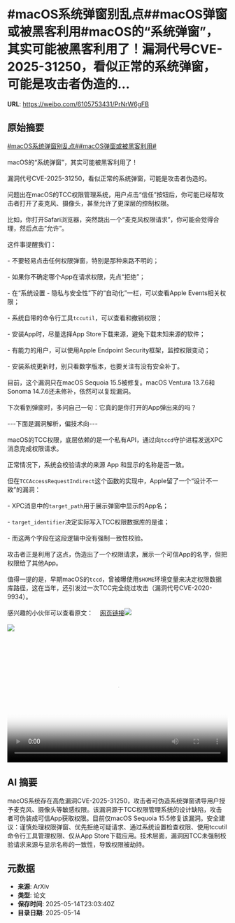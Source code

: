 # #macOS系统弹窗别乱点##macOS弹窗或被黑客利用#macOS的“系统弹窗”，其实可能被黑客利用了！漏洞代号CVE-2025-31250，看似正常的系统弹窗，可能是攻击者伪造的...

**URL**: https://weibo.com/6105753431/PrNrW6gFB

## 原始摘要

<a href="https://m.weibo.cn/search?containerid=231522type%3D1%26t%3D10%26q%3D%23macOS%E7%B3%BB%E7%BB%9F%E5%BC%B9%E7%AA%97%E5%88%AB%E4%B9%B1%E7%82%B9%23&amp;extparam=%23macOS%E7%B3%BB%E7%BB%9F%E5%BC%B9%E7%AA%97%E5%88%AB%E4%B9%B1%E7%82%B9%23" data-hide=""><span class="surl-text">#macOS系统弹窗别乱点#</span></a><a href="https://m.weibo.cn/search?containerid=231522type%3D1%26t%3D10%26q%3D%23macOS%E5%BC%B9%E7%AA%97%E6%88%96%E8%A2%AB%E9%BB%91%E5%AE%A2%E5%88%A9%E7%94%A8%23&amp;extparam=%23macOS%E5%BC%B9%E7%AA%97%E6%88%96%E8%A2%AB%E9%BB%91%E5%AE%A2%E5%88%A9%E7%94%A8%23" data-hide=""><span class="surl-text">#macOS弹窗或被黑客利用#</span></a><br><br>macOS的“系统弹窗”，其实可能被黑客利用了！<br><br>漏洞代号CVE-2025-31250，看似正常的系统弹窗，可能是攻击者伪造的。<br><br>问题出在macOS的TCC权限管理系统，用户点击“信任”按钮后，你可能已经帮攻击者打开了麦克风、摄像头，甚至允许了更深层的控制权限。<br><br>比如，你打开Safari浏览器，突然跳出一个“麦克风权限请求”，你可能会觉得合理，然后点击“允许”。<br><br>这件事提醒我们：<br><br>- 不要轻易点击任何权限弹窗，特别是那种来路不明的；<br><br>- 如果你不确定哪个App在请求权限，先点“拒绝”；<br><br>- 在“系统设置 - 隐私与安全性”下的“自动化”一栏，可以查看Apple Events相关权限；<br><br>- 系统自带的命令行工具`tccutil`，可以查看和撤销权限；<br><br>- 安装App时，尽量选择App Store下载来源，避免下载未知来源的软件；<br><br>- 有能力的用户，可以使用Apple Endpoint Security框架，监控权限变动；<br><br>- 安装系统更新时，别只看数字版本，也要关注有没有安全补丁。<br><br>目前，这个漏洞只在macOS Sequoia 15.5被修复。macOS Ventura 13.7.6和Sonoma 14.7.6还未修补，依然可以复现漏洞。<br><br>下次看到弹窗时，多问自己一句：它真的是你打开的App弹出来的吗？<br><br>---下面是漏洞解析，偏技术向---<br><br>macOS的TCC权限，底层依赖的是一个私有API，通过向`tccd`守护进程发送XPC消息完成权限请求。<br><br>正常情况下，系统会校验请求的来源 App 和显示的名称是否一致。<br><br>但在`TCCAccessRequestIndirect`这个函数的实现中，Apple留了一个“设计不一致”的漏洞：<br><br>- XPC消息中的`target_path`用于展示弹窗中显示的App名；<br><br>- `target_identifier`决定实际写入TCC权限数据库的是谁；<br><br>- 而这两个字段在这段逻辑中没有强制一致性校验。<br><br>攻击者正是利用了这点，伪造出了一个权限请求，展示一个可信App的名字，但把权限给了其他App。<br><br>值得一提的是，早期macOS的`tccd`，曾被曝使用`$HOME`环境变量来决定权限数据库路径，这在当年，还引发过一次TCC完全绕过攻击（漏洞代号CVE-2020-9934）。<br><br>感兴趣的小伙伴可以查看原文：<a href="https://weibo.cn/sinaurl?u=https%3A%2F%2Fwts.dev%2Fposts%2Ftcc-who%2F" data-hide=""><span class="url-icon"><img style="width: 1rem;height: 1rem" src="https://h5.sinaimg.cn/upload/2015/09/25/3/timeline_card_small_web_default.png" referrerpolicy="no-referrer"></span><span class="surl-text">网页链接</span></a><img style="" src="https://tvax2.sinaimg.cn/large/006Fd7o3gy1i1f4lhlbeej30ko0jsgqj.jpg" referrerpolicy="no-referrer"><br><br><img style="" src="https://tvax4.sinaimg.cn/large/006Fd7o3ly1i1f4nun2lej31e20u0gnq.jpg" referrerpolicy="no-referrer"><br><br><br clear="both"><div style="clear: both"></div><video controls="controls" poster="https://tvax3.sinaimg.cn/orj480/006Fd7o3ly1i1f4nuqhuqj31e20u0gnq.jpg" style="width: 100%"><source src="https://f.video.weibocdn.com/o0/UbwFvvTIlx08oeTPIUhy010412007zUc0E010.mp4?label=mp4_720p&amp;template=1200x720.25.0&amp;ori=0&amp;ps=1CwnkDw1GXwCQx&amp;Expires=1747267141&amp;ssig=zAy7YZEf85&amp;KID=unistore,video"><source src="https://f.video.weibocdn.com/o0/iWwfpVzOlx08oeTPrvTO010412004hbb0E010.mp4?label=mp4_hd&amp;template=800x480.25.0&amp;ori=0&amp;ps=1CwnkDw1GXwCQx&amp;Expires=1747267141&amp;ssig=SVooJo0E2O&amp;KID=unistore,video"><source src="https://f.video.weibocdn.com/o0/te6X0KAHlx08oeTPeP1S010412002WMe0E010.mp4?label=mp4_ld&amp;template=600x360.25.0&amp;ori=0&amp;ps=1CwnkDw1GXwCQx&amp;Expires=1747267141&amp;ssig=Kn1g9aLnGn&amp;KID=unistore,video"><p>视频无法显示，请前往<a href="https://video.weibo.com/show?fid=1034%3A5166248854749235" target="_blank" rel="noopener noreferrer">微博视频</a>观看。</p></video>

## AI 摘要

macOS系统存在高危漏洞CVE-2025-31250，攻击者可伪造系统弹窗诱导用户授予麦克风、摄像头等敏感权限。该漏洞源于TCC权限管理系统的设计缺陷，攻击者可伪装成可信App获取权限。目前仅macOS Sequoia 15.5修复该漏洞。安全建议：谨慎处理权限弹窗、优先拒绝可疑请求、通过系统设置检查权限、使用tccutil命令行工具管理权限、仅从App Store下载应用。技术层面，漏洞因TCC未强制校验请求来源与显示名称的一致性，导致权限被劫持。

## 元数据

- **来源**: ArXiv
- **类型**: 论文
- **保存时间**: 2025-05-14T23:03:40Z
- **目录日期**: 2025-05-14

